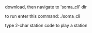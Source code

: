 download, then navigate to 'soma_cli' dir

to run enter this command: ./soma_cli

type 2-char station code to play a station
